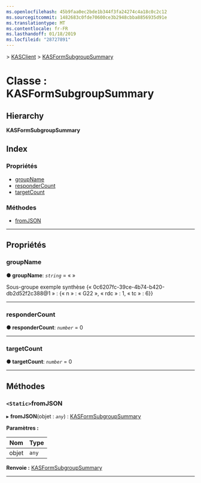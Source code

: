 ```yaml
---
ms.openlocfilehash: 45b9faa0ec2bde1b344f3fa24274c4a18c0c2c12
ms.sourcegitcommit: 1482683c0fde70600ce3b2948cbba8856935d91e
ms.translationtype: MT
ms.contentlocale: fr-FR
ms.lasthandoff: 01/18/2019
ms.locfileid: "28727891"
---
```

[](../README.md) > [KASClient](../modules/kasclient.md) > [KASFormSubgroupSummary](../classes/kasclient.kasformsubgroupsummary.md)

# <a name="class-kasformsubgroupsummary"></a>Classe : KASFormSubgroupSummary

## <a name="hierarchy"></a>Hierarchy

**KASFormSubgroupSummary**

## <a name="index"></a>Index

### <a name="properties"></a>Propriétés

* [groupName](kasclient.kasformsubgroupsummary.md#groupname)
* [responderCount](kasclient.kasformsubgroupsummary.md#respondercount)
* [targetCount](kasclient.kasformsubgroupsummary.md#targetcount)
### <a name="methods"></a>Méthodes

* [fromJSON](kasclient.kasformsubgroupsummary.md#fromjson)

---

## <a name="properties"></a>Propriétés

<a id="groupname"></a>

###  <a name="groupname"></a>groupName

**● groupName**: *`string`* = « »

Sous-groupe exemple synthèse {« 0c6207fc-39ce-4b74-b420-db2d52f2c388@1 » : {« n » : « G22 », « rdc » : 1, « tc » : 6}}

___

<a id="respondercount"></a>

###  <a name="respondercount"></a>responderCount

**● responderCount**: *`number`* = 0

___

<a id="targetcount"></a>

###  <a name="targetcount"></a>targetCount

**● targetCount**: *`number`* = 0

___

## <a name="methods"></a>Méthodes

<a id="fromjson"></a>

### <a name="static-fromjson"></a>`<Static>`fromJSON

▸ **fromJSON**(objet : *`any`*) : [KASFormSubgroupSummary](kasclient.kasformsubgroupsummary.md)

**Paramètres :**

| Nom | Type |
| ------ | ------ |
| objet | `any` |

**Renvoie :** [KASFormSubgroupSummary](kasclient.kasformsubgroupsummary.md)

___

